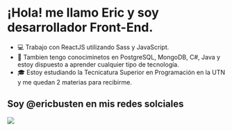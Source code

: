 <h1>¡Hola! me llamo Eric y soy desarrollador Front-End.</h1>

- 💻 Trabajo con ReactJS utilizando Sass y JavaScript. 
- 📝 Tambien tengo conociminetos en PostgreSQL, MongoDB, C#, Java y estoy dispuesto a aprender cualquier tipo de tecnología.
- 🎓 Estoy estudiando la Tecnicatura Superior en Programación en la UTN y me quedan 2 materias para recibirme.

<h2>Soy @ericbusten en mis redes solciales</h1>

<a href="https://www.linkedin.com/in/ericbusten/"><img src="https://camo.githubusercontent.com/8d7fb5859a2748bacf328eeff8e53540636b1e26e8d983800480f81a9b121994/68747470733a2f2f7777772e766563746f726c6f676f2e7a6f6e652f6c6f676f732f6c696e6b6564696e2f6c696e6b6564696e2d617232312e737667"></a>

<!---
slurm17/slurm17 is a ✨ special ✨ repository because its `README.md` (this file) appears on your GitHub profile.
You can click the Preview link to take a look at your changes.
--->
